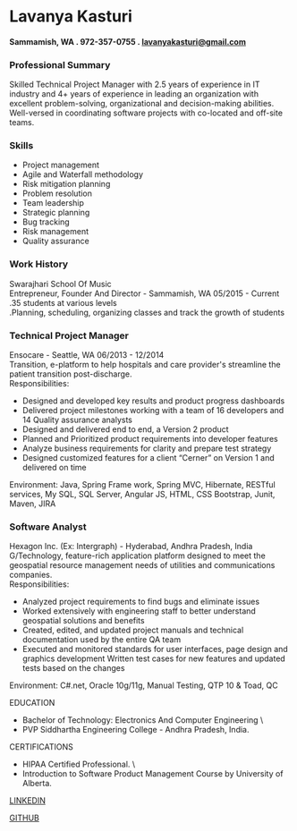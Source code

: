 # Lavanya Kasturi
 ####  Sammamish, WA  . 972-357-0755  . lavanyakasturi@gmail.com

### Professional Summary 
Skilled Technical Project Manager with 2.5 years of experience in IT industry and 4+ years of experience in leading an organization with excellent problem-solving, organizational and decision-making abilities. Well-versed in coordinating software projects with co-located and off-site teams.

### Skills
* Project management                     
* Agile and Waterfall methodology                    
* Risk mitigation planning               
* Problem resolution 
* Team leadership                           
* Strategic planning 
* Bug tracking
* Risk management 
* Quality assurance 

### Work History
Swarajhari School Of Music \
Entrepreneur, Founder And Director - Sammamish, WA                                                            05/2015 - Current \
.35 students at various levels \
.Planning, scheduling, organizing classes and track the growth of students

### Technical Project Manager
Ensocare - Seattle, WA                                                                                            06/2013 - 12/2014 \
Transition, e-platform to help hospitals and care provider's streamline the patient transition post-discharge. \
Responsibilities:
* Designed and developed key results and product progress dashboards 
* Delivered project milestones working with a team of 16 developers and 14 Quality assurance analysts 
* Designed and delivered end to end, a Version 2 product 
* Planned and Prioritized product requirements into developer features 
* Analyze business requirements for clarity and prepare test strategy 
* Designed customized features for a client “Cerner” on Version 1 and delivered on time 

Environment: Java, Spring Frame work, Spring MVC, Hibernate, RESTful services, My SQL, SQL Server, Angular JS, HTML, CSS Bootstrap, Junit, Maven, JIRA

### Software Analyst 
Hexagon Inc. (Ex: Intergraph) - Hyderabad, Andhra Pradesh, India \
G/Technology, feature-rich application platform designed to meet the geospatial resource management needs of utilities and communications companies. \
Responsibilities:
* Analyzed project requirements to find bugs and eliminate issues 
* Worked extensively with engineering staff to better understand geospatial solutions and benefits 
* Created, edited, and updated project manuals and technical documentation used by the entire QA team 
* Executed and monitored standards for user interfaces, page design and graphics development Written test cases for new features and updated tests based on the changes

Environment: C#.net, Oracle 10g/11g, Manual Testing, QTP 10 & Toad, QC

EDUCATION  
* Bachelor of Technology: Electronics And Computer Engineering \
* PVP Siddhartha Engineering College - Andhra Pradesh, India.

CERTIFICATIONS
* HIPAA Certified Professional. \
* Introduction to Software Product Management Course by University of Alberta.

[LINKEDIN](https://www.linkedin.com/in/lavanya-kasturi-2533b526)

[GITHUB](https://github.com/LakshmiLavanyaKasturi)
